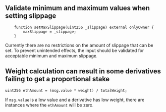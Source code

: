## Validate minimum and maximum values when setting slippage

```solidity
    function setMaxSlippage(uint256 _slippage) external onlyOwner {
        maxSlippage = _slippage;
    }
```

Currently there are no restrictions on the amount of slippage that can be set. To prevent unintended effects, the input should be validated for acceptable minimum and maximum slippage.

## Weight calculation can result in some derivatives failing to get a proportional stake

```solidity
uint256 ethAmount = (msg.value * weight) / totalWeight;
```

If `msg.value` is a low value and a derivative has low weight, there are instances where the `ethAmount` will be zero. 